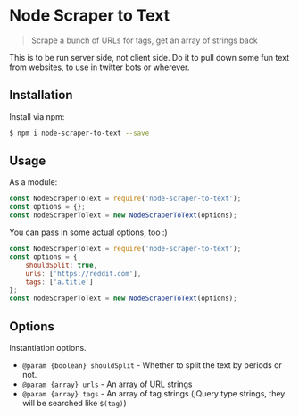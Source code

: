 # Node Scraper to Text
> Scrape a bunch of URLs for tags, get an array of strings back

This is to be run server side, not client side. Do it to pull down some fun text from websites, to use in twitter bots or wherever.

## Installation
Install via npm:

```sh
$ npm i node-scraper-to-text --save
```

## Usage
As a module:

```js
const NodeScraperToText = require('node-scraper-to-text');
const options = {};
const nodeScraperToText = new NodeScraperToText(options);
```

You can pass in some actual options, too :)

```js
const NodeScraperToText = require('node-scraper-to-text');
const options = {
	shouldSplit: true,
	urls: ['https://reddit.com'],
	tags: ['a.title']
};
const nodeScraperToText = new NodeScraperToText(options);
```

## Options

Instantiation options.

* `@param {boolean} shouldSplit` - Whether to split the text by periods or not.
* `@param {array} urls` - An array of URL strings
* `@param {array} tags` - An array of tag strings (jQuery type strings, they will be searched like `$(tag)`)

